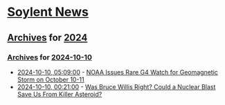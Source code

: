 # [Soylent News](../../../README.md)

## [Archives](../../index.md) for [2024](../index.md)

### [Archives](../../index.md) for [2024-10-10](index.md)

* [2024-10-10, 05:09:00](https://soylentnews.org/breakingnews/article.pl?sid=24/10/10/0343220&from=rss) - [NOAA Issues Rare G4 Watch for Geomagnetic Storm on October 10-11](https://soylentnews.org/breakingnews/article.pl?sid=24/10/10/0343220&from=rss)
* [2024-10-10, 00:21:00](https://soylentnews.org/article.pl?sid=24/10/08/0312247&from=rss) - [Was Bruce Willis Right? Could a Nuclear Blast Save Us From Killer Asteroid?](https://soylentnews.org/article.pl?sid=24/10/08/0312247&from=rss)
